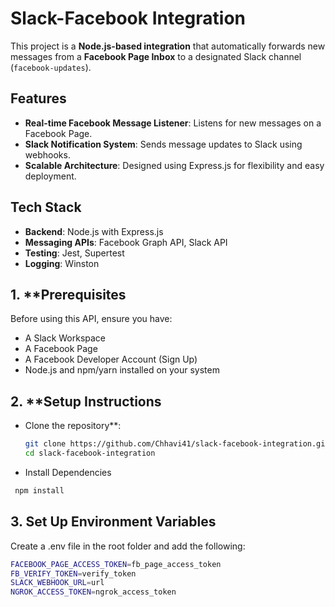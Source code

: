 # Slack-Facebook Integration

This project is a **Node.js-based integration** that automatically forwards new messages from a **Facebook Page Inbox** to a designated Slack 
channel (`facebook-updates`).

## Features
- **Real-time Facebook Message Listener**: Listens for new messages on a Facebook Page.
- **Slack Notification System**: Sends message updates to Slack using webhooks.
- **Scalable Architecture**: Designed using Express.js for flexibility and easy deployment.

## Tech Stack
- **Backend**: Node.js with Express.js
- **Messaging APIs**: Facebook Graph API, Slack API
- **Testing**: Jest, Supertest
- **Logging**: Winston

## 1. **Prerequisites
Before using this API, ensure you have:

- A Slack Workspace
- A Facebook Page
- A Facebook Developer Account (Sign Up)
- Node.js and npm/yarn installed on your system

## 2. **Setup Instructions 
- Clone the repository**:
   ```sh
   git clone https://github.com/Chhavi41/slack-facebook-integration.git  
   cd slack-facebook-integration
   ```
- Install Dependencies
```sh
 npm install
```

## 3. Set Up Environment Variables
   Create a .env file in the root folder and add the following:
```sh
FACEBOOK_PAGE_ACCESS_TOKEN=fb_page_access_token
FB_VERIFY_TOKEN=verify_token
SLACK_WEBHOOK_URL=url
NGROK_ACCESS_TOKEN=ngrok_access_token
```



